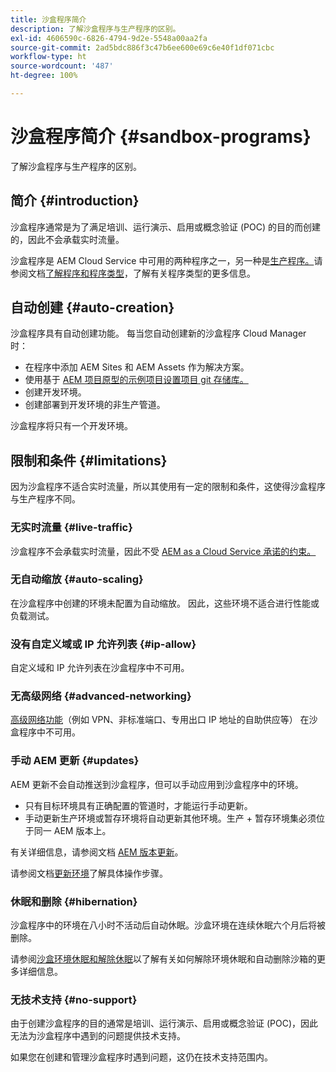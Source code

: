 ```yaml
---
title: 沙盒程序简介
description: 了解沙盒程序与生产程序的区别。
exl-id: 4606590c-6826-4794-9d2e-5548a00aa2fa
source-git-commit: 2ad5bdc886f3c47b6ee600e69c6e40f1df071cbc
workflow-type: ht
source-wordcount: '487'
ht-degree: 100%

---
```



# 沙盒程序简介 {#sandbox-programs}

了解沙盒程序与生产程序的区别。

## 简介 {#introduction}

沙盒程序通常是为了满足培训、运行演示、启用或概念验证 (POC) 的目的而创建的，因此不会承载实时流量。

沙盒程序是 AEM Cloud Service 中可用的两种程序之一，另一种是[生产程序。](introduction-production-programs.md)请参阅文档[了解程序和程序类型](/help/implementing/cloud-manager/getting-access-to-aem-in-cloud/program-types.md)，了解有关程序类型的更多信息。

## 自动创建 {#auto-creation}

沙盒程序具有自动创建功能。 每当您自动创建新的沙盒程序 Cloud Manager 时：

* 在程序中添加 AEM Sites 和 AEM Assets 作为解决方案。
* 使用基于 [AEM 项目原型的示例项目设置项目 git 存储库。](https://experienceleague.adobe.com/docs/experience-manager-core-components/using/developing/archetype/overview.html)
* 创建开发环境。
* 创建部署到开发环境的非生产管道。

沙盒程序将只有一个开发环境。

## 限制和条件 {#limitations}

因为沙盒程序不适合实时流量，所以其使用有一定的限制和条件，这使得沙盒程序与生产程序不同。

### 无实时流量 {#live-traffic}

沙盒程序不会承载实时流量，因此不受 [AEM as a Cloud Service 承诺的约束。](https://www.adobe.com/cn/legal/service-commitments.html)

### 无自动缩放 {#auto-scaling}

在沙盒程序中创建的环境未配置为自动缩放。 因此，这些环境不适合进行性能或负载测试。

### 没有自定义域或 IP 允许列表 {#ip-allow}

自定义域和 IP 允许列表在沙盒程序中不可用。

### 无高级网络 {#advanced-networking}

[高级网络功能](/help/security/configuring-advanced-networking.md)（例如 VPN、非标准端口、专用出口 IP 地址的自助供应等） 在沙盒程序中不可用。

### 手动 AEM 更新 {#updates}

AEM 更新不会自动推送到沙盒程序，但可以手动应用到沙盒程序中的环境。

* 只有目标环境具有正确配置的管道时，才能运行手动更新。
* 手动更新生产环境或暂存环境将自动更新其他环境。生产 + 暂存环境集必须位于同一 AEM 版本上。

有关详细信息，请参阅文档 [AEM 版本更新](/help/implementing/deploying/aem-version-updates.md)。

请参阅文档[更新环境](/help/implementing/cloud-manager/manage-environments.md#updating-dev-environment)了解具体操作步骤。

### 休眠和删除 {#hibernation}

沙盒程序中的环境在八小时不活动后自动休眠。沙盒环境在连续休眠六个月后将被删除。

请参阅[沙盒环境休眠和解除休眠](/help/implementing/cloud-manager/getting-access-to-aem-in-cloud/hibernating-environments.md)以了解有关如何解除环境休眠和自动删除沙箱的更多详细信息。

### 无技术支持 {#no-support}

由于创建沙盒程序的目的通常是培训、运行演示、启用或概念验证 (POC)，因此无法为沙盒程序中遇到的问题提供技术支持。

如果您在创建和管理沙盒程序时遇到问题，这仍在技术支持范围内。
